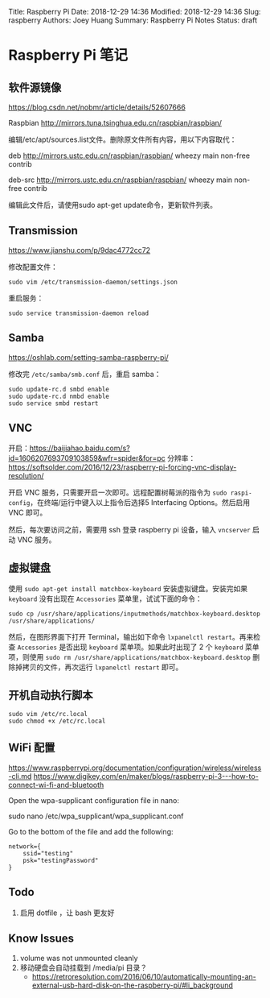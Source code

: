 Title: Raspberry Pi
Date: 2018-12-29 14:36
Modified: 2018-12-29 14:36
Slug: raspberry
Authors: Joey Huang
Summary: Raspberry Pi Notes
Status: draft

# Raspberry Pi 笔记

## 软件源镜像

https://blog.csdn.net/nobmr/article/details/52607666

Raspbian http://mirrors.tuna.tsinghua.edu.cn/raspbian/raspbian/

编辑/etc/apt/sources.list文件。删除原文件所有内容，用以下内容取代：

deb http://mirrors.ustc.edu.cn/raspbian/raspbian/ wheezy main non-free contrib

deb-src http://mirrors.ustc.edu.cn/raspbian/raspbian/ wheezy main non-free contrib

编辑此文件后，请使用sudo apt-get update命令，更新软件列表。

## Transmission

https://www.jianshu.com/p/9dac4772cc72

修改配置文件：

```
sudo vim /etc/transmission-daemon/settings.json
```

重启服务：

```
sudo service transmission-daemon reload
```

## Samba

https://oshlab.com/setting-samba-raspberry-pi/

修改完 `/etc/samba/smb.conf` 后，重启 samba：

```
sudo update-rc.d smbd enable
sudo update-rc.d nmbd enable
sudo service smbd restart
```

## VNC

开启：https://baijiahao.baidu.com/s?id=1606207693709103859&wfr=spider&for=pc
分辨率：https://softsolder.com/2016/12/23/raspberry-pi-forcing-vnc-display-resolution/

开启 VNC 服务，只需要开启一次即可。远程配置树莓派的指令为 `sudo raspi-config`，在终端/运行中键入以上指令后选择5 Interfacing Options。然后启用 VNC 即可。

然后，每次要访问之前，需要用 ssh 登录 raspberry pi 设备，输入 `vncserver` 启动 VNC 服务。

## 虚拟键盘

使用 `sudo apt-get install matchbox-keyboard` 安装虚拟键盘。安装完如果 `keyboard` 没有出现在 `Accessories` 菜单里，试试下面的命令：

`sudo cp /usr/share/applications/inputmethods/matchbox-keyboard.desktop /usr/share/applications/`

然后，在图形界面下打开 Terminal，输出如下命令 `lxpanelctl restart`。再来检查 `Accessories` 是否出现 `keyboard` 菜单项。如果此时出现了 2 个 `keyboard` 菜单项，则使用 `sudo rm /usr/share/applications/matchbox-keyboard.desktop` 删除掉拷贝的文件，再次运行 `lxpanelctl restart` 即可。

## 开机自动执行脚本

```
sudo vim /etc/rc.local
sudo chmod +x /etc/rc.local
```

## WiFi 配置

https://www.raspberrypi.org/documentation/configuration/wireless/wireless-cli.md
https://www.digikey.com/en/maker/blogs/raspberry-pi-3---how-to-connect-wi-fi-and-bluetooth

Open the wpa-supplicant configuration file in nano:

sudo nano /etc/wpa_supplicant/wpa_supplicant.conf

Go to the bottom of the file and add the following:

```
network={
    ssid="testing"
    psk="testingPassword"
}
```

## Todo

1. 启用 dotfile ，让 bash 更友好


## Know Issues

1. volume was not unmounted cleanly
2. 移动硬盘会自动挂载到 /media/pi 目录？
    * https://retroresolution.com/2016/06/10/automatically-mounting-an-external-usb-hard-disk-on-the-raspberry-pi/#li_background

